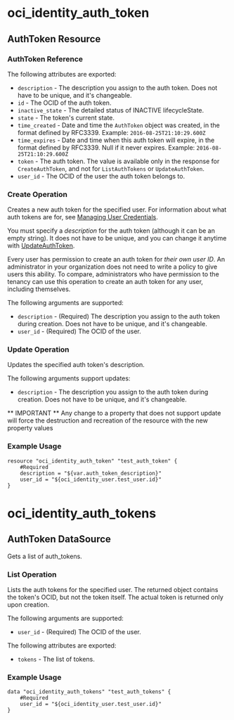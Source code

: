 # oci_identity_auth_token

## AuthToken Resource

### AuthToken Reference

The following attributes are exported:

* `description` - The description you assign to the auth token. Does not have to be unique, and it's changeable.
* `id` - The OCID of the auth token.
* `inactive_state` - The detailed status of INACTIVE lifecycleState.
* `state` - The token's current state. 
* `time_created` - Date and time the `AuthToken` object was created, in the format defined by RFC3339.  Example: `2016-08-25T21:10:29.600Z` 
* `time_expires` - Date and time when this auth token will expire, in the format defined by RFC3339. Null if it never expires.  Example: `2016-08-25T21:10:29.600Z` 
* `token` - The auth token. The value is available only in the response for `CreateAuthToken`, and not for `ListAuthTokens` or `UpdateAuthToken`. 
* `user_id` - The OCID of the user the auth token belongs to.



### Create Operation
Creates a new auth token for the specified user. For information about what auth tokens are for, see
[Managing User Credentials](https://docs.us-phoenix-1.oraclecloud.com/Content/Identity/Tasks/managingcredentials.htm).

You must specify a *description* for the auth token (although it can be an empty string). It does not
have to be unique, and you can change it anytime with
[UpdateAuthToken](https://docs.us-phoenix-1.oraclecloud.com/api/#/en/identity/20160918/AuthToken/UpdateAuthToken).

Every user has permission to create an auth token for *their own user ID*. An administrator in your organization
does not need to write a policy to give users this ability. To compare, administrators who have permission to the
tenancy can use this operation to create an auth token for any user, including themselves.


The following arguments are supported:

* `description` - (Required) The description you assign to the auth token during creation. Does not have to be unique, and it's changeable. 
* `user_id` - (Required) The OCID of the user.


### Update Operation
Updates the specified auth token's description.


The following arguments support updates:
* `description` - The description you assign to the auth token during creation. Does not have to be unique, and it's changeable. 


** IMPORTANT **
Any change to a property that does not support update will force the destruction and recreation of the resource with the new property values

### Example Usage

```hcl
resource "oci_identity_auth_token" "test_auth_token" {
	#Required
	description = "${var.auth_token_description}"
	user_id = "${oci_identity_user.test_user.id}"
}
```

# oci_identity_auth_tokens

## AuthToken DataSource

Gets a list of auth_tokens.

### List Operation
Lists the auth tokens for the specified user. The returned object contains the token's OCID, but not
the token itself. The actual token is returned only upon creation.

The following arguments are supported:

* `user_id` - (Required) The OCID of the user.


The following attributes are exported:

* `tokens` - The list of tokens.

### Example Usage

```hcl
data "oci_identity_auth_tokens" "test_auth_tokens" {
	#Required
	user_id = "${oci_identity_user.test_user.id}"
}
```